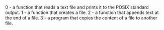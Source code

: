 0 - a function that reads a text file and prints it to the POSIX standard output.
1 - a function that creates a file.
2 -  a function that appends text at the end of a file.
3 - a program that copies the content of a file to another file.

